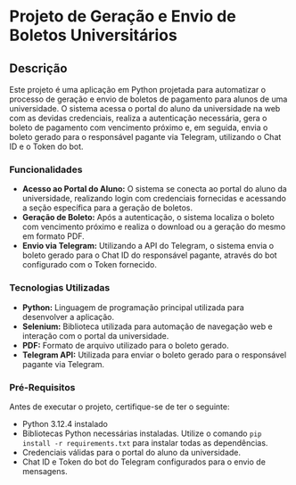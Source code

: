# Projeto de Geração e Envio de Boletos Universitários

## Descrição

Este projeto é uma aplicação em Python projetada para automatizar o processo de geração e envio de boletos de pagamento para alunos de uma universidade. O sistema acessa o portal do aluno da universidade na web com as devidas credenciais, realiza a autenticação necessária, gera o boleto de pagamento com vencimento próximo e, em seguida, envia o boleto gerado para o responsável pagante via Telegram, utilizando o Chat ID e o Token do bot.

### Funcionalidades

- **Acesso ao Portal do Aluno:** O sistema se conecta ao portal do aluno da universidade, realizando login com credenciais fornecidas e acessando a seção específica para a geração de boletos.
- **Geração de Boleto:** Após a autenticação, o sistema localiza o boleto com vencimento próximo e realiza o download ou a geração do mesmo em formato PDF.
- **Envio via Telegram:** Utilizando a API do Telegram, o sistema envia o boleto gerado para o Chat ID do responsável pagante, através do bot configurado com o Token fornecido.

### Tecnologias Utilizadas

- **Python:** Linguagem de programação principal utilizada para desenvolver a aplicação.
- **Selenium:** Biblioteca utilizada para automação de navegação web e interação com o portal da universidade.
- **PDF:** Formato de arquivo utilizado para o boleto gerado.
- **Telegram API:** Utilizada para enviar o boleto gerado para o responsável pagante via Telegram.

### Pré-Requisitos

Antes de executar o projeto, certifique-se de ter o seguinte:

- Python 3.12.4 instalado
- Bibliotecas Python necessárias instaladas. Utilize o comando `pip install -r requirements.txt` para instalar todas as dependências.
- Credenciais válidas para o portal do aluno da universidade.
- Chat ID e Token do bot do Telegram configurados para o envio de mensagens.
